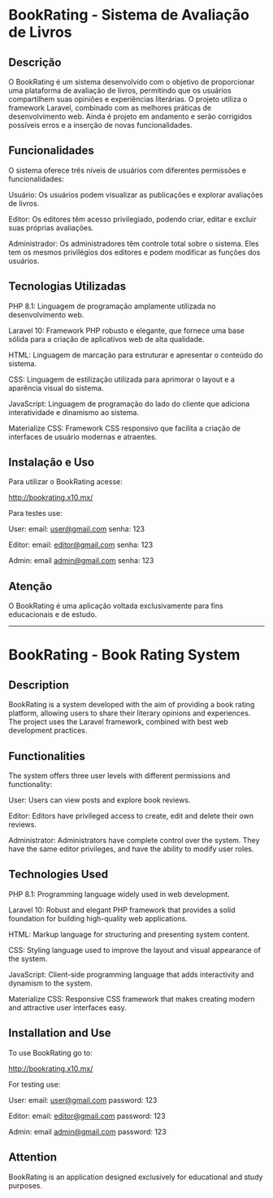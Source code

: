 <h1>BookRating - Sistema de Avaliação de Livros</h1>
<h2>Descrição</h2>
O BookRating é um sistema desenvolvido com o objetivo de proporcionar uma plataforma de avaliação de livros, permitindo que os usuários compartilhem suas opiniões e experiências literárias. O projeto utiliza o framework Laravel, combinado com as melhores práticas de desenvolvimento web. Ainda é projeto em andamento e serão corrigidos possíveis erros e a inserção de novas funcionalidades.

<h2>Funcionalidades</h2>
O sistema oferece três níveis de usuários com diferentes permissões e funcionalidades:

Usuário: Os usuários podem visualizar as publicações e explorar avaliações de livros.

Editor: Os editores têm acesso privilegiado, podendo criar, editar e excluir suas próprias avaliações.

Administrador: Os administradores têm controle total sobre o sistema. Eles tem os mesmos privilégios dos editores e podem modificar as funções dos usuários.

<h2>Tecnologias Utilizadas</h2>
PHP 8.1: Linguagem de programação amplamente utilizada no desenvolvimento web.

Laravel 10: Framework PHP robusto e elegante, que fornece uma base sólida para a criação de aplicativos web de alta qualidade.

HTML: Linguagem de marcação para estruturar e apresentar o conteúdo do sistema.

CSS: Linguagem de estilização utilizada para aprimorar o layout e a aparência visual do sistema.

JavaScript: Linguagem de programação do lado do cliente que adiciona interatividade e dinamismo ao sistema.

Materialize CSS: Framework CSS responsivo que facilita a criação de interfaces de usuário modernas e atraentes.

<h2>Instalação e Uso</h2>
Para utilizar o BookRating acesse:

http://bookrating.x10.mx/


Para testes use:

User: email: user@gmail.com senha: 123

Editor: email: editor@gmail.com senha: 123

Admin: email admin@gmail.com senha: 123

<h2>Atenção</h2>
O BookRating é uma aplicação voltada exclusivamente para fins educacionais e de estudo.


<hr>

<h1>BookRating - Book Rating System</h1>
<h2>Description</h2>
BookRating is a system developed with the aim of providing a book rating platform, allowing users to share their literary opinions and experiences. The project uses the Laravel framework, combined with best web development practices.

<h2>Functionalities</h2>
The system offers three user levels with different permissions and functionality:

User: Users can view posts and explore book reviews.

Editor: Editors have privileged access to create, edit and delete their own reviews.

Administrator: Administrators have complete control over the system. They have the same editor privileges, and have the ability to modify user roles.

<h2>Technologies Used</h2>

PHP 8.1: Programming language widely used in web development.

Laravel 10: Robust and elegant PHP framework that provides a solid foundation for building high-quality web applications.

HTML: Markup language for structuring and presenting system content.

CSS: Styling language used to improve the layout and visual appearance of the system.

JavaScript: Client-side programming language that adds interactivity and dynamism to the system.

Materialize CSS: Responsive CSS framework that makes creating modern and attractive user interfaces easy.

<h2>Installation and Use</h2>
To use BookRating go to:

http://bookrating.x10.mx/

For testing use:

User: email: user@gmail.com password: 123

Editor: email: editor@gmail.com password: 123

Admin: email admin@gmail.com password: 123

<h2>Attention</h2>
BookRating is an application designed exclusively for educational and study purposes.
